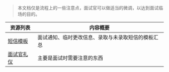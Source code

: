 > 本文档仅是流程上的一些注意点，面试官可以做适当的微调，以达到面试临场的目的。

<table>
<thead>
    <tr>
        <th>资源列表</th>
        <th>内容概要</th>
    </tr>
</thead>
<tbody>
    <tr>
        <td><a href="pre0.md">短信模板</a></td>
        <td>面试通知、临时更改信息、录取与未录取短信的模板汇总</td> 
    </tr>
    <tr>
        <td><a href="pre1.md">面试官礼仪</a></td>
        <td>主要是面试时需要注意的东西</td>
    </tr>
</tbody>
</table>
